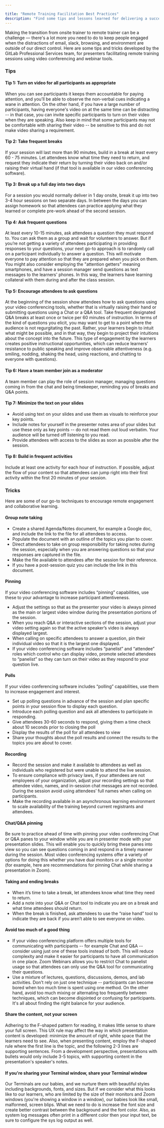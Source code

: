 ```yaml
---

title: "Remote Training Facilitation Best Practices"
description: "Find some tips and lessons learned for delivering a successful GitLab remote training ."
---
```








Making the transition from onsite trainer to remote trainer can be a challenge — there's a lot more you need to do to keep people engaged when the distractions of email, slack, browsing, and environment are outside of our direct control. Here are some tips and tricks developed by the GitLab Professional Services team, for presenters facilitating remote training sessions using video conferencing and webinar tools.

### Tips

#### Tip 1: Turn on video for all participants as appropriate

When you can see participants it keeps them accountable for paying attention, and you’ll be able to observe the non-verbal cues indicating a wane in attention. On the other hand, if you have a large number of participants, having everyone's video on at the same time can be distracting -- in that case, you can invite specific participants to turn on their video when they are speaking. Also keep in mind that some participants may not be comfortable with sharing their video -- be sensitive to this and do not make video sharing a requirement.

#### Tip 2: Take frequent breaks

If your session will last more than 90 minutes, build in a break at least every 60 - 75 minutes. Let attendees know what time they need to return, and request they indicate their return by turning their video back on and/or raising their virtual hand (if that tool is available in our video conferencing software).

#### Tip 3: Break up a full day into two days

For a session you would normally deliver in 1 day onsite, break it up into two 3-4 hour sessions on two separate days. In between the days you can assign homework so that attendees can practice applying what they learned or complete pre-work ahead of the second session.

#### Tip 4: Ask frequent questions

At least every 10-15 minutes, ask attendees a question they must respond to. You can ask them as a group and wait for volunteers to answer. But if you’re not getting a variety of attendees participating in providing responses to your questions, your next go-to approach is to randomly call on a participant individually to answer a question. This will motivate everyone to pay attention so that they are prepared when you pick on them. You might also consider employing the "attention getters" meaning smartphones, and have a session manager send questions as text messages to the learners' phones. In this way, the learners have learning collateral with them during and after the class session.

#### Tip 5: Encourage attendees to ask questions

At the beginning of the session show attendees how to ask questions using your video conferencing tools, whether that is virtually raising their hand or submitting questions using a Chat or a Q&A tool. Take frequent designated Q&A breaks at least once or twice per 60 minutes of instruction. In terms of the kind of questions you elicit, you may want to get to a point where the audience is not regurgitating the past. Rather, your learners begin to intuit what might be possible, and in that way, they begin to project their intuitions about the concept into the future. This type of engagement by the learners creates positive instructional opportunities, which can reduce learners' resistance to public speaking and improve observable attentiveness (e.g. smiling, nodding, shaking the head, using reactions, and chatting to everyone with questions).

#### Tip 6: Have a team member join as a moderator

A team member can play the role of session manager, managing questions coming in from the chat and being timekeeper, reminding you of breaks and Q&A points.

#### Tip 7: Minimize the text on your slides

- Avoid using text on your slides and use them as visuals to reinforce your key points.
- Include notes for yourself in the presenter notes area of your slides but use these only as key points -- do not read them out loud verbatim. Your audience will be turned off listening to you read.
- Provide attendees with access to the slides as soon as possible after the session.

#### Tip 8: Build in frequent activities

Include at least one activity for each hour of instruction. If possible, adjust the flow of your content so that attendees can jump right into their first activity within the first 20 minutes of your session.

### Tricks

Here are some of our go-to techniques to encourage remote engagement and collaborative learning.

#### Group note taking

- Create a shared Agenda/Notes document, for example a Google doc, and include the link to the file for all attendees to access.
- Populate the document with an outline of the topics you plan to cover.
- Direct attendees to take on group responsibility for taking notes during the session, especially when you are answering questions so that your responses are captured in the file.
- Make the file available to attendees after the session for their reference.
- If you have a post-session quiz you can include the link in this document.

#### Pinning

If your video conferencing software includes “pinning” capabilities, use these to your advantage to increase participant attentiveness.

- Adjust the settings so that as the presenter your video is always pinned as the main or largest video window during the presentation portions of the session.
- When you reach Q&A or interactive sections of the session, adjust your video setting again so that the active speaker’s video is always displayed largest.
- When calling on specific attendees to answer a question, pin their individual video so that it is the largest one displayed.
- If your video conferencing software includes “panelist” and “attendee” roles which control who can display video, promote selected attendees to “panelist” so they can turn on their video as they respond to your question live.

#### Polls

If your video conferencing software includes “polling” capabilities, use them to increase engagement and interest.

- Set up polling questions in advance of the session and plan specific points in your session flow to display each question.
- Introduce each polling question and ask all attendees to participate in responding.
- Give attendees 30-60 seconds to respond, giving them a time check about 10 seconds prior to closing the poll
- Display the results of the poll for all attendees to view
- Share your thoughts about the poll results and connect the results to the topics you are about to cover.

#### Recording

- Record the session and make it available to attendees as well as individuals who registered but were unable to attend the live session.
- To ensure compliance with privacy laws, if your attendees are not employees of your organization, adjust your recording settings so that attendee video, names, and in-session chat messages are not recorded. During the session avoid using attendees’ full names when calling on participants.
- Make the recording available in an asynchronous learning environment to scale availability of the training beyond current registrants and attendees.

#### Chat/Q&A pinning

Be sure to practice ahead of time with pinning your video conferencing Chat or Q&A panes to your window while you are in presenter mode with your presentation slides. This will enable you to quickly bring these panes into view so you can see questions coming in and respond in a timely manner during the session. Most video conferencing systems offer a variety of options for doing this whether you have dual monitors or a single monitor (for example, here are recommendations for pinning Chat while sharing a presentation in Zoom).

#### Taking and ending breaks

- When it’s time to take a break, let attendees know what time they need to return.
- Add a note into your Q&A or Chat tool to indicate you are on a break and what time attendees should return.
- When the break is finished, ask attendees to use the “raise hand” tool to indicate they are back if you aren’t able to see everyone on video.

#### Avoid too much of a good thing

- If your video conferencing platform offers multiple tools for communicating with participants -- for example Chat and Q&A -- consider using just one of these tools instead of both. This will reduce complexity and make it easier for participants to have all communication in one place. Zoom Webinars allows you to restrict Chat to panelist usage so that attendees can only use the Q&A tool for communicating their questions.
- Use a mixture of lectures, questions, discussions, demos, and lab activities. Don't rely on just one technique -- participants can become bored when too much time is spent using one method. On the other hand, avoid too much mixing or alternating too frequently between techniques, which can become disjointed or confusing for participants. It's all about finding the right balance for your audience.

#### Share the content, not your screen

Adhering to the F-shaped pattern for reading, it makes little sense to share your full screen. This UX rule may affect the way in which presentation content is developed: minimize the amount of right, white space that the learners need to see. Also, when presenting content, employ the F-shaped rule where the first line is the topic, and the following 2-3 lines are supporting sentences. From a development perspective, presentations with bullets would only include 3-5 topics, with supporting content in the presentation's speaker's notes.

#### If you're sharing your Terminal window, share your Terminal window

Our Terminals are our babies, and we nurture them with beautiful styles including backgrounds, fonts, and sizes. But if we consider what this looks like to our learners, who are limited by the size of their monitors and Zoom windows (you're showing a window in a window), our babies look like small, malformed, screen blips. What we need to do is increase the font size and create better contrast between the background and the font color. Also, as system log messages often print in a different color then your input text, be sure to configure the sys log output as well.
